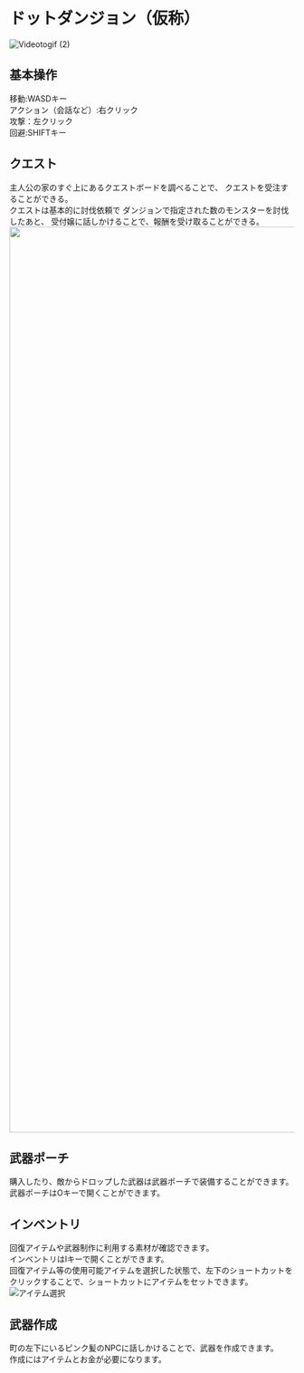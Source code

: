 # ドットダンジョン（仮称）
![Videotogif (2)](https://github.com/nakaji-nandaina/Unity2DActionGame/assets/65334953/f1b9c769-9cc9-4b8a-9dda-12b78d303c15)
## 基本操作
移動:WASDキー
<br>
アクション（会話など）:右クリック
<br>
攻撃：左クリック
<br>
回避:SHIFTキー
<br>
## クエスト
主人公の家のすぐ上にあるクエストボードを調べることで、
クエストを受注することができる。
<br>
クエストは基本的に討伐依頼で
ダンジョンで指定された数のモンスターを討伐したあと、
受付嬢に話しかけることで、報酬を受け取ることができる。
<br>
<img src="https://github.com/user-attachments/assets/398efe7c-ec73-4f75-9da0-770aedcb1610" width="1600">

## 武器ポーチ
購入したり、敵からドロップした武器は武器ポーチで装備することができます。
<br>
武器ポーチはOキーで開くことができます。
<br>
## インベントリ
回復アイテムや武器制作に利用する素材が確認できます。
<br>
インベントリはIキーで開くことができます。
<br>
回復アイテム等の使用可能アイテムを選択した状態で、左下のショートカットをクリックすることで、ショートカットにアイテムをセットできます。
<br>
![アイテム選択](https://github.com/nakaji-nandaina/Unity2DActionGame/assets/65334953/0d696d64-bd94-46bb-9865-1d2a93413b86)

## 武器作成
町の左下にいるピンク髪のNPCに話しかけることで、武器を作成できます。
<br>
作成にはアイテムとお金が必要になります。
<br>
